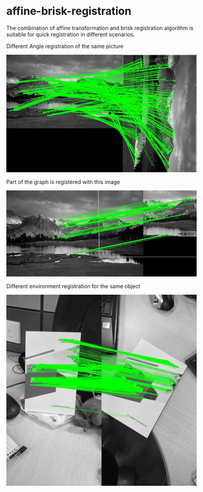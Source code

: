 # affine-brisk-registration
The combination of affine transformation and brisk registration algorithm is suitable for quick registration in different scenarios.


Different Angle registration of the same picture

![Image text](https://raw.githubusercontent.com/Zz-ww/affine-brisk-registration/master/1_1_out.jpg)

Part of the graph is registered with this image

![Image text](https://raw.githubusercontent.com/Zz-ww/affine-brisk-registration/master/1_2_out.jpg)

Different environment registration for the same object

![Image text](https://raw.githubusercontent.com/Zz-ww/affine-brisk-registration/master/2_1_out.jpg)
